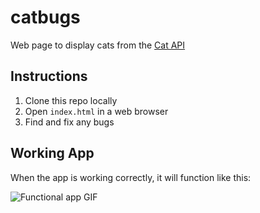 # catbugs

Web page to display cats from the [Cat API](https://thecatapi.com)

## Instructions

1. Clone this repo locally
2. Open `index.html` in a web browser
3. Find and fix any bugs

## Working App

When the app is working correctly, it will function like this:

![Functional app GIF](./cats.gif)
